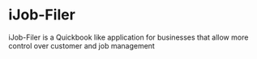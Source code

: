 # iJob-Filer
iJob-Filer is a Quickbook like application for businesses that allow more control over customer and job management 
